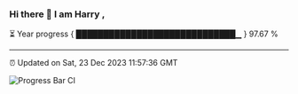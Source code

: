 ### Hi there 👋 I am Harry , 

⏳ Year progress { █████████████████████████████▁ } 97.67 %

---

⏰ Updated on Sat, 23 Dec 2023 11:57:36 GMT

![Progress Bar CI](https://github.com/duykhang68/duykhang68/workflows/Progress%20Bar%20CI/badge.svg)
